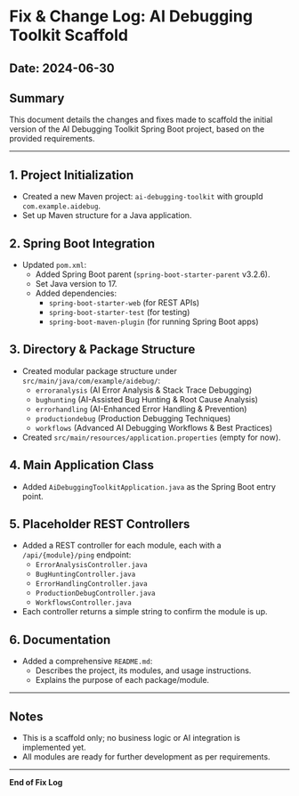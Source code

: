 # Fix & Change Log: AI Debugging Toolkit Scaffold

## Date: 2024-06-30

## Summary
This document details the changes and fixes made to scaffold the initial version of the AI Debugging Toolkit Spring Boot project, based on the provided requirements.

---

## 1. Project Initialization
- Created a new Maven project: `ai-debugging-toolkit` with groupId `com.example.aidebug`.
- Set up Maven structure for a Java application.

## 2. Spring Boot Integration
- Updated `pom.xml`:
  - Added Spring Boot parent (`spring-boot-starter-parent` v3.2.6).
  - Set Java version to 17.
  - Added dependencies:
    - `spring-boot-starter-web` (for REST APIs)
    - `spring-boot-starter-test` (for testing)
    - `spring-boot-maven-plugin` (for running Spring Boot apps)

## 3. Directory & Package Structure
- Created modular package structure under `src/main/java/com/example/aidebug/`:
  - `erroranalysis` (AI Error Analysis & Stack Trace Debugging)
  - `bughunting` (AI-Assisted Bug Hunting & Root Cause Analysis)
  - `errorhandling` (AI-Enhanced Error Handling & Prevention)
  - `productiondebug` (Production Debugging Techniques)
  - `workflows` (Advanced AI Debugging Workflows & Best Practices)
- Created `src/main/resources/application.properties` (empty for now).

## 4. Main Application Class
- Added `AiDebuggingToolkitApplication.java` as the Spring Boot entry point.

## 5. Placeholder REST Controllers
- Added a REST controller for each module, each with a `/api/{module}/ping` endpoint:
  - `ErrorAnalysisController.java`
  - `BugHuntingController.java`
  - `ErrorHandlingController.java`
  - `ProductionDebugController.java`
  - `WorkflowsController.java`
- Each controller returns a simple string to confirm the module is up.

## 6. Documentation
- Added a comprehensive `README.md`:
  - Describes the project, its modules, and usage instructions.
  - Explains the purpose of each package/module.

---

## Notes
- This is a scaffold only; no business logic or AI integration is implemented yet.
- All modules are ready for further development as per requirements.

---

**End of Fix Log** 